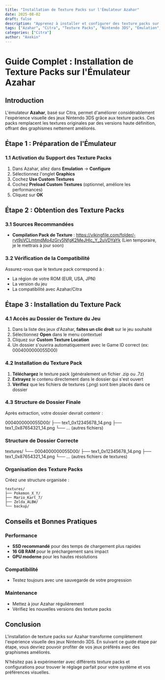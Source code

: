 ```yaml
---
title: "Installation de Texture Packs sur l'Émulateur Azahar"
date: 2025-08-02
draft: false
description: "Apprenez à installer et configurer des texture packs sur l'émulateur Azahar (basé sur Citra) pour améliorer vos jeux Nintendo 3DS avec des graphismes haute définition."
tags: ["Azahar", "Citra", "Texture Packs", "Nintendo 3DS", "Émulation", "Tutoriel"]
categories: ["Citra"]
author: "Axekin"
---
```


# Guide Complet : Installation de Texture Packs sur l'Émulateur Azahar

## Introduction

L'émulateur **Azahar**, basé sur Citra, permet d'améliorer considérablement l'expérience visuelle des jeux Nintendo 3DS grâce aux texture packs. Ces packs remplacent les textures originales par des versions haute définition, offrant des graphismes nettement améliorés.

## Étape 1 : Préparation de l'Émulateur

### 1.1 Activation du Support des Texture Packs
1. Dans Azahar, allez dans **Emulation** → **Configure**
2. Sélectionnez l'onglet **Graphics**
3. Cochez **Use Custom Textures**
4. Cochez **Preload Custom Textures** (optionnel, améliore les performances)
5. Cliquez sur **OK**

## Étape 2 : Obtention des Texture Packs

### 3.1 Sources Recommandées
- **Compilation Pack de Texture** : https://vikingfile.com/folder/-ryt9sVCLmtmdMo4zGrv5NfgK2MeJHIc_Y_2uVDYaYk (Lien temporaire, je le mettrais à jour soon)

### 3.2 Vérification de la Compatibilité
Assurez-vous que le texture pack correspond à :
- La région de votre ROM (EUR, USA, JPN)
- La version du jeu
- La compatibilité avec Azahar/Citra

## Étape 3 : Installation du Texture Pack

### 4.1 Accès au Dossier de Texture du Jeu
1. Dans la liste des jeux d'Azahar, **faites un clic droit** sur le jeu souhaité
2. Sélectionnez **Open** dans le menu contextuel
3. Cliquez sur **Custom Texture Location**
4. Un dossier s'ouvrira automatiquement avec le Game ID correct (ex: 0004000000055D00)

### 4.2 Installation du Texture Pack
1. **Téléchargez** le texture pack (généralement un fichier .zip ou .7z)
2. **Extrayez** le contenu directement dans le dossier qui s'est ouvert
3. **Vérifiez** que les fichiers de textures (.png) sont bien placés dans ce dossier

### 4.3 Structure de Dossier Finale
Après extraction, votre dossier devrait contenir :

0004000000055D00/
├── tex1_0x12345678_14.png
├── tex1_0x87654321_14.png
└── ... (autres fichiers)

### Structure de Dossier Correcte

textures/
└── 0004000000055D00/
    ├── tex1_0x12345678_14.png
    ├── tex1_0x87654321_14.png
    └── ... (autres fichiers de textures)


### Organisation des Texture Packs
Créez une structure organisée :
```
textures/
├── Pokemon_X_Y/
├── Mario_Kart_7/
├── Zelda_ALBW/
└── backup/
```

## Conseils et Bonnes Pratiques

### Performance
- **SSD recommandé** pour des temps de chargement plus rapides
- **16 GB RAM** pour le préchargement sans impact
- **GPU moderne** pour les hautes résolutions

### Compatibilité
- Testez toujours avec une sauvegarde de votre progression

### Maintenance
- Mettez à jour Azahar régulièrement
- Vérifiez les nouvelles versions des texture packs

## Conclusion

L'installation de texture packs sur Azahar transforme complètement l'expérience visuelle des jeux Nintendo 3DS. En suivant ce guide étape par étape, vous devriez pouvoir profiter de vos jeux préférés avec des graphismes améliorés.

N'hésitez pas à expérimenter avec différents texture packs et configurations pour trouver le réglage parfait pour votre système et vos préférences visuelles.